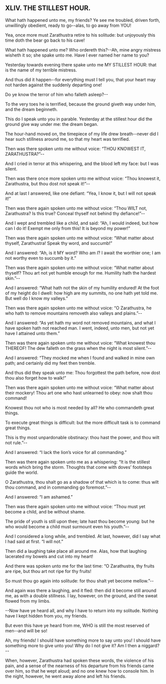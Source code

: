 ## XLIV. THE STILLEST HOUR.

What hath happened unto me, my friends? Ye see me troubled, driven
forth, unwillingly obedient, ready to go--alas, to go away from YOU!

Yea, once more must Zarathustra retire to his solitude: but unjoyously
this time doth the bear go back to his cave!

What hath happened unto me? Who ordereth this?--Ah, mine angry mistress
wisheth it so; she spake unto me. Have I ever named her name to you?

Yesterday towards evening there spake unto me MY STILLEST HOUR: that is
the name of my terrible mistress.

And thus did it happen--for everything must I tell you, that your heart
may not harden against the suddenly departing one!

Do ye know the terror of him who falleth asleep?--

To the very toes he is terrified, because the ground giveth way under
him, and the dream beginneth.

This do I speak unto you in parable. Yesterday at the stillest hour did
the ground give way under me: the dream began.

The hour-hand moved on, the timepiece of my life drew breath--never did
I hear such stillness around me, so that my heart was terrified.

Then was there spoken unto me without voice: “THOU KNOWEST IT,
ZARATHUSTRA?”--

And I cried in terror at this whispering, and the blood left my face:
but I was silent.

Then was there once more spoken unto me without voice: “Thou knowest it,
Zarathustra, but thou dost not speak it!”--

And at last I answered, like one defiant: “Yea, I know it, but I will
not speak it!”

Then was there again spoken unto me without voice: “Thou WILT not,
Zarathustra? Is this true? Conceal thyself not behind thy defiance!”--

And I wept and trembled like a child, and said: “Ah, I would indeed, but
how can I do it! Exempt me only from this! It is beyond my power!”

Then was there again spoken unto me without voice: “What matter about
thyself, Zarathustra! Speak thy word, and succumb!”

And I answered: “Ah, is it MY word? Who am _I_? I await the worthier
one; I am not worthy even to succumb by it.”

Then was there again spoken unto me without voice: “What matter about
thyself? Thou art not yet humble enough for me. Humility hath the
hardest skin.”--

And I answered: “What hath not the skin of my humility endured! At the
foot of my height do I dwell: how high are my summits, no one hath yet
told me. But well do I know my valleys.”

Then was there again spoken unto me without voice: “O Zarathustra, he
who hath to remove mountains removeth also valleys and plains.”--

And I answered: “As yet hath my word not removed mountains, and what I
have spoken hath not reached man. I went, indeed, unto men, but not yet
have I attained unto them.”

Then was there again spoken unto me without voice: “What knowest thou
THEREOF! The dew falleth on the grass when the night is most silent.”--

And I answered: “They mocked me when I found and walked in mine own
path; and certainly did my feet then tremble.

And thus did they speak unto me: Thou forgottest the path before, now
dost thou also forget how to walk!”

Then was there again spoken unto me without voice: “What matter about
their mockery! Thou art one who hast unlearned to obey: now shalt thou
command!

Knowest thou not who is most needed by all? He who commandeth great
things.

To execute great things is difficult: but the more difficult task is to
command great things.

This is thy most unpardonable obstinacy: thou hast the power, and thou
wilt not rule.”--

And I answered: “I lack the lion’s voice for all commanding.”

Then was there again spoken unto me as a whispering: “It is the stillest
words which bring the storm. Thoughts that come with doves’ footsteps
guide the world.

O Zarathustra, thou shalt go as a shadow of that which is to come: thus
wilt thou command, and in commanding go foremost.”--

And I answered: “I am ashamed.”

Then was there again spoken unto me without voice: “Thou must yet become
a child, and be without shame.

The pride of youth is still upon thee; late hast thou become young: but
he who would become a child must surmount even his youth.”--

And I considered a long while, and trembled. At last, however, did I say
what I had said at first. “I will not.”

Then did a laughing take place all around me. Alas, how that laughing
lacerated my bowels and cut into my heart!

And there was spoken unto me for the last time: “O Zarathustra, thy
fruits are ripe, but thou art not ripe for thy fruits!

So must thou go again into solitude: for thou shalt yet become
mellow.”--

And again was there a laughing, and it fled: then did it become still
around me, as with a double stillness. I lay, however, on the ground,
and the sweat flowed from my limbs.

--Now have ye heard all, and why I have to return into my solitude.
Nothing have I kept hidden from you, my friends.

But even this have ye heard from me, WHO is still the most reserved of
men--and will be so!

Ah, my friends! I should have something more to say unto you! I should
have something more to give unto you! Why do I not give it? Am I then a
niggard?--

When, however, Zarathustra had spoken these words, the violence of his
pain, and a sense of the nearness of his departure from his friends came
over him, so that he wept aloud; and no one knew how to console him. In
the night, however, he went away alone and left his friends.





